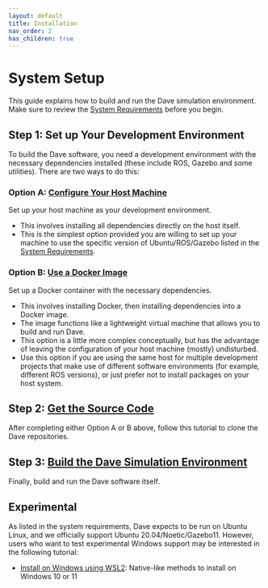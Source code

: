 ```yaml
---
layout: default
title: Installation
nav_order: 2
has_children: true
---
```


# System Setup
This guide explains how to build and run the Dave simulation environment. Make sure to review the [System Requirements](/dave.doc/contents/installation/System-Requirements) before you begin.

## Step 1: Set up Your Development Environment
To build the Dave software, you need a development environment with the necessary dependencies installed (these include ROS, Gazebo and some utilities). There are two ways to do this:

### Option A: [Configure Your Host Machine](/dave.doc/contents/installation/Install-Directly-on-Host)
Set up your host machine as your development environment.
* This involves installing all dependencies directly on the host itself.
* This is the simplest option provided you are willing to set up your machine to use the specific version of Ubuntu/ROS/Gazebo listed in the [System Requirements](/dave.doc/contents/installation/System-Requirements).

### Option B: [Use a Docker Image](/dave.doc/contents/installation/Docker-Development-Image)
Set up a Docker container with the necessary dependencies.
* This involves installing Docker, then installing dependencies into a Docker image.
* The image functions like a lightweight virtual machine that allows you to build and run Dave.
* This option is a little more complex conceptually, but has the advantage of leaving the configuration of your host machine (mostly) undisturbed.
* Use this option if you are using the same host for multiple development projects that make use of different software environments (for example, different ROS versions), or just prefer not to install packages on your host system.

## Step 2: [Get the Source Code](/dave.doc/contents/installation/Clone-Dave-Repositories)
After completing either Option A or B above, follow this tutorial to clone the Dave repositories.

## Step 3: [Build the Dave Simulation Environment](/dave.doc/contents/installation/Build-Dave-Environment)
Finally, build and run the Dave software itself.

## Experimental
As listed in the system requirements, Dave expects to be run on Ubuntu Linux, and we officially support Ubuntu 20.04/Noetic/Gazebo11. However, users who want to test experimental Windows support may be interested in the following tutorial:
* [Install on Windows using WSL2](/dave.doc/contents/installation/Install-on-Windows-using-WSL2): Native-like methods to install on Windows 10 or 11